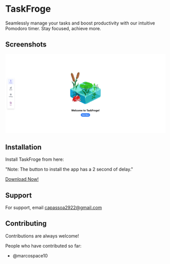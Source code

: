 
# TaskFroge

Seamlessly manage your tasks and boost productivity with our intuitive Pomodoro timer. Stay focused, achieve more.

## Screenshots

![App Screenshot](image2024.png)


## Installation

Install TaskFroge from here:

"Note: The button to install the app has a 2 second of delay."

[Download Now!](https://taskfroge-6c8fe.web.app/#)
    
## Support

For support, email capassoa2922@gmail.com


## Contributing

Contributions are always welcome!

People who have contributed so far:

- @marcospace10

